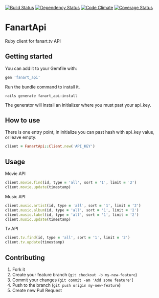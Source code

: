 [![Build Status](https://travis-ci.org/wafcio/fanart_api.png?branch=master)](https://travis-ci.org/wafcio/fanart_api)
[![Dependency Status](https://gemnasium.com/wafcio/fanart_api.png)](https://gemnasium.com/wafcio/fanart_api)
[![Code Climate](https://codeclimate.com/github/wafcio/fanart_api.png)](https://codeclimate.com/github/wafcio/fanart_api)
[![Coverage Status](https://coveralls.io/repos/wafcio/fanart_api/badge.png)](https://coveralls.io/r/wafcio/fanart_api)

# FanartApi

Ruby client for fanart.tv API

## Getting started

You can add it to your Gemfile with:

```ruby
gem 'fanart_api'
```

Run the bundle command to install it.

```console
rails generate fanart_api:install
```

The generator will install an initializer where you must past your api_key.

## How to use

There is one entry point, in initialize you can past hash with api_key value, or leave empty:

```ruby
client = FanartApi::Client.new('API_KEY')
```

## Usage

Movie API

```ruby
client.movie.find(id, type = 'all', sort = '1', limit = '2')
client.movie.update(timestamp)
```

Music API

```ruby
client.music.artist(id, type = 'all', sort = '1', limit = '2')
client.music.album(id, type = 'all', sort = '1', limit = '2')
client.music.label(id, type = 'all', sort = '1', limit = '2')
client.music.update(timestamp)
```

Tv API

```ruby
client.tv.find(id, type = 'all', sort = '1', limit = '2')
client.tv.update(timestamp)
```

## Contributing

1. Fork it
2. Create your feature branch (`git checkout -b my-new-feature`)
3. Commit your changes (`git commit -am 'Add some feature'`)
4. Push to the branch (`git push origin my-new-feature`)
5. Create new Pull Request
